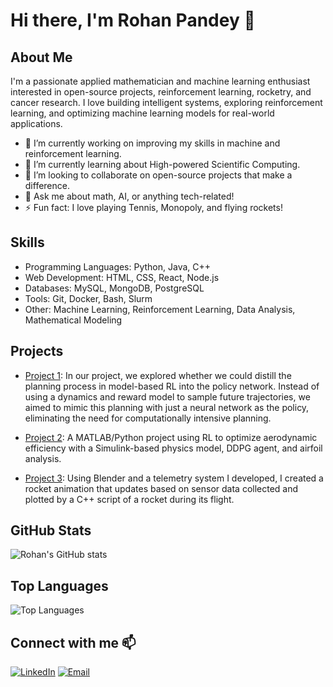 # Hi there, I'm Rohan Pandey 👋

## About Me

I'm a passionate applied mathematician and machine learning enthusiast interested in open-source projects, reinforcement learning, rocketry, and cancer research. I love building intelligent systems, exploring reinforcement learning, and optimizing machine learning models for real-world applications.


- 🔭 I’m currently working on improving my skills in machine and reinforcement learning.
- 🌱 I’m currently learning about High-powered Scientific Computing.
- 👯 I’m looking to collaborate on open-source projects that make a difference.
- 💬 Ask me about math, AI, or anything tech-related!
- ⚡ Fun fact: I love playing Tennis, Monopoly, and flying rockets!

## Skills

- Programming Languages: Python, Java, C++
- Web Development: HTML, CSS, React, Node.js
- Databases: MySQL, MongoDB, PostgreSQL
- Tools: Git, Docker, Bash, Slurm
- Other: Machine Learning, Reinforcement Learning, Data Analysis, Mathematical Modeling

## Projects

- [Project 1](https://github.com/Rohan-Pandey1729/tdmpc2): In our project, we explored whether we could distill the planning process in model-based RL into the policy network. Instead of using a dynamics and reward model to sample future trajectories, we aimed to mimic this planning with just a neural network as the policy, eliminating the need for computationally intensive planning.

- [Project 2](https://github.com/Rohan-Pandey1729/NREIP-Blade-Element-Theory-ML): A MATLAB/Python project using RL to optimize aerodynamic efficiency with a Simulink-based physics model, DDPG agent, and airfoil analysis.

- [Project 3](https://github.com/Rohan-Pandey1729/Telemetry_System): Using Blender and a telemetry system I developed, I created a rocket animation that updates based on sensor data collected and plotted by a C++ script of a rocket during its flight.

## GitHub Stats

![Rohan's GitHub stats](https://github-readme-stats.vercel.app/api?username=Rohan-Pandey1729&show_icons=true&theme=radical)

## Top Languages

![Top Languages](https://github-readme-stats.vercel.app/api/top-langs/?username=Rohan-Pandey1729&layout=compact&theme=radical)

## Connect with me 📫

[![LinkedIn](https://img.shields.io/badge/LinkedIn-blue?style=for-the-badge&logo=linkedin)](https://www.linkedin.com/in/rohanpandeymath)
[![Email](https://img.shields.io/badge/Email-D14836?style=for-the-badge&logo=gmail&logoColor=white)](mailto:rpande@uw.edu)
